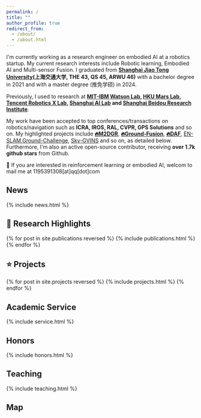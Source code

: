 ```yaml
---
permalink: /
title: ""
author_profile: true
redirect_from: 
  - /about/
  - /about.html
---
```

I'm currently working as a research engineer on embodied AI at a robotics startup. My current research interests include Robotic learning, Embodied AI and Multi-sensor Fusion. I graduated from **[Shanghai Jiao Tong University](https://en.sjtu.edu.cn/)(上海交通大学, THE 43, QS 45, ARWU 46)** with a bachelor degree in 2021 and with a master degree (推免学硕) in 2024. 

Previously, I used to research at **[MIT-IBM Watson Lab](https://mitibmwatsonailab.mit.edu/), [HKU Mars Lab](https://github.com/hku-mars), [Tencent Robotics X Lab](https://roboticsx.tencent.com/#/), [Shanghai AI Lab](https://www.shlab.org.cn/) and [Shanghai Beidou Research Institute](http://www.bdi.org.cn/)**.



 My work have been accepted to top conferences/transactions on robotics/navigation such as **ICRA, IROS, RAL, CVPR, GPS Solutions** and so on. My highlighted projects include [**🔥M2DGR**](https://github.com/SJTU-ViSYS/M2DGR), [**🔥Ground-Fusion**](https://github.com/SJTU-ViSYS/Ground-Fusion), [**🔥DAF**](https://arxiv.org/abs/2407.11333), [EN-SLAM](https://github.com/DelinQu/EN-SLAM),[Ground-Challenge](https://github.com/sjtuyinjie/Ground-Challenge), [Sky-GVINS](https://github.com/SJTU-ViSYS/Sky-GVINS) and so on, as detailed below. Furthermore, I'm also an active open-source contributor, receiving **over 1.7k github stars** from Github. 


 
💬 If you are interested in reinforcement learning or embodied AI, welcom to mail me at 1195391308[at]qq[dot]com


## News
<style style="text/css"> .news{font-size:0.75em;} </style>
{% include news.html %}

## 🚩 Research Highlights
<style style="text/css"> .hoverTable{ width:85%; border-collapse:collapse; border: 0px; } .hoverTable td{ padding:7px; border:#4e95f4 0px solid; } /* Define the default color for all the table rows */ .hoverTable tr{ background: #ffffff; } /* Define the hover highlight color for the table row */ .hoverTable tr:hover { background-color: #f7f7f7; } </style> {% for post in site.publications reversed %} {% include publications.html %} {% endfor %}

## ⭐️ Projects
<style style="text/css"> .hoverTable{ width:85%; border-collapse:collapse; border: 0px; } .hoverTable td{ padding:7px; border:#4e95f4 0px solid; } /* Define the default color for all the table rows */ .hoverTable tr{ background: #ffffff; } /* Define the hover highlight color for the table row */ .hoverTable tr:hover { background-color: #f7f7f7; } </style> {% for post in site.projects reversed %} {% include projects.html %} {% endfor %}

## Academic Service
<style style="text/css"> .news{font-size:0.75em;} </style>
{% include service.html %}


## Honors
<style style="text/css"> .news{font-size:0.75em;} </style>
{% include honors.html %}


## Teaching
<style style="text/css"> .news{font-size:0.75em;} </style>
{% include teaching.html %}


## Map
<html>
  <body align="left">
  <script type='text/javascript' id='clustrmaps' src="//clustrmaps.com/map_v2.js?d=vTCiAvCm0aG85BtQG8a4pBHf0ElbAyAwmz5KIj6EvrY&cl=ffffff&w=a"></script>
  </body>
</html>
